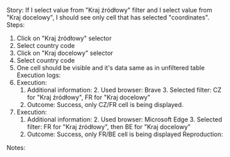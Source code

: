Story:
If I select value from "Kraj źródłowy" filter and I select value from "Kraj docelowy", I should see only cell that has selected "coordinates".
Steps:
1. Click on "Kraj źródłowy" selector
2. Select country code
3. Click on "Kraj docelowy" selector
2. Select country code
4. One cell should be visible and it's data same as in unfiltered table
Execution logs:
1. Execution:
	1. Additional information:
		2. Used browser: Brave
		3. Selected filter: CZ for "Kraj źródłowy", FR for "Kraj docelowy"
	2. Outcome: Success, only CZ/FR cell is being displayed.
2. Execution:
	1. Additional information:
		2. Used browser: Microsoft Edge
		3. Selected filter: FR for "Kraj źródłowy", then BE for "Kraj docelowy"
	2. Outcome: Success, only FR/BE cell is being displayed
Reproduction:

Notes:

